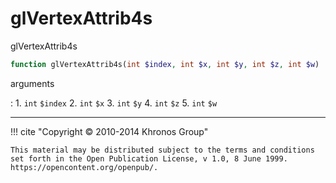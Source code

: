# glVertexAttrib4s
glVertexAttrib4s

```php
function glVertexAttrib4s(int $index, int $x, int $y, int $z, int $w) : void
```

arguments

:    1. `int` `$index` 
    2. `int` `$x` 
    3. `int` `$y` 
    4. `int` `$z` 
    5. `int` `$w` 

---
     

!!! cite "Copyright © 2010-2014 Khronos Group"

    This material may be distributed subject to the terms and conditions set forth in the Open Publication License, v 1.0, 8 June 1999. https://opencontent.org/openpub/.